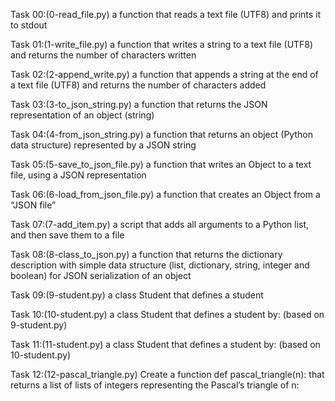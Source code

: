 Task 00:(0-read_file.py)
a function that reads a text file (UTF8) and prints it to stdout

Task 01:(1-write_file.py)
a function that writes a string to a text file (UTF8) and returns the number of characters written

Task 02:(2-append_write.py)
a function that appends a string at the end of a text file (UTF8) and returns the number of characters added

Task 03:(3-to_json_string.py)
a function that returns the JSON representation of an object (string)

Task 04:(4-from_json_string.py)
a function that returns an object (Python data structure) represented by a JSON string

Task 05:(5-save_to_json_file.py)
a function that writes an Object to a text file, using a JSON representation

Task 06:(6-load_from_json_file.py)
a function that creates an Object from a “JSON file”

Task 07:(7-add_item.py)
a script that adds all arguments to a Python list, and then save them to a file

Task 08:(8-class_to_json.py)
a function that returns the dictionary description with simple data structure (list, dictionary, string, integer and boolean) for JSON serialization of an object

Task 09:(9-student.py)
a class Student that defines a student

Task 10:(10-student.py)
a class Student that defines a student by: (based on 9-student.py)

Task 11:(11-student.py)
a class Student that defines a student by: (based on 10-student.py)

Task 12:(12-pascal_triangle.py)
Create a function def pascal_triangle(n): that returns a list of lists of integers representing the Pascal’s triangle of n:
